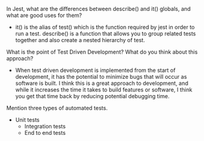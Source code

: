 In Jest, what are the differences between describe() and it() globals, and what are good uses for them?
  * it() is the alias of test() which is the function required by jest in order to run a test. describe() is a function that allows you to group related tests together and also create a nested hierarchy of test.

What is the point of Test Driven Development? What do you think about this approach?
  * When test driven development is implemented from the start of development, it has the potential to minimize bugs that will occur as software is built. I think this is a great approach to development, and while it increases the time it takes to build features or software, I think you get that time back by reducing potential debugging time.


Mention three types of automated tests.
  * Unit tests
	* Integration tests
	* End to end tests